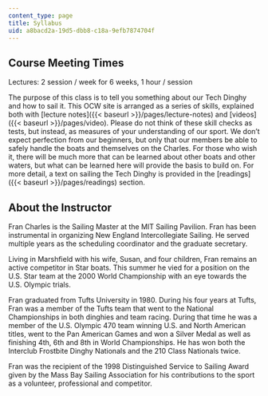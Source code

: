 ```yaml
---
content_type: page
title: Syllabus
uid: a8bacd2a-19d5-dbb8-c18a-9efb7874704f
---
```


Course Meeting Times
--------------------

Lectures: 2 session / week for 6 weeks, 1 hour / session

The purpose of this class is to tell you something about our Tech Dinghy and how to sail it. This OCW site is arranged as a series of skills, explained both with [lecture notes]({{< baseurl >}}/pages/lecture-notes) and [videos]({{< baseurl >}}/pages/video). Please do not think of these skill checks as tests, but instead, as measures of your understanding of our sport. We don’t expect perfection from our beginners, but only that our members be able to safely handle the boats and themselves on the Charles. For those who wish it, there will be much more that can be learned about other boats and other waters, but what can be learned here will provide the basis to build on. For more detail, a text on sailing the Tech Dinghy is provided in the [readings]({{< baseurl >}}/pages/readings) section.

About the Instructor
--------------------

Fran Charles is the Sailing Master at the MIT Sailing Pavilion. Fran has been instrumental in organizing New England Intercollegiate Sailing. He served multiple years as the scheduling coordinator and the graduate secretary.

Living in Marshfield with his wife, Susan, and four children, Fran remains an active competitor in Star boats. This summer he vied for a position on the U.S. Star team at the 2000 World Championship with an eye towards the U.S. Olympic trials.

Fran graduated from Tufts University in 1980. During his four years at Tufts, Fran was a member of the Tufts team that went to the National Championships in both dinghies and team racing. During that time he was a member of the U.S. Olympic 470 team winning U.S. and North American titles, went to the Pan American Games and won a Silver Medal as well as finishing 4th, 6th and 8th in World Championships. He has won both the Interclub Frostbite Dinghy Nationals and the 210 Class Nationals twice.

Fran was the recipient of the 1998 Distinguished Service to Sailing Award given by the Mass Bay Sailing Association for his contributions to the sport as a volunteer, professional and competitor.